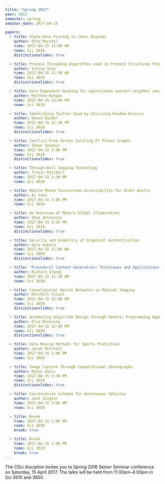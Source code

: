 ```yaml
---
title: "Spring 2017"
year: 2017
semester: spring
seminar_date: 2017-04-15

papers:
  - title: Alpha-beta Pruning in Chess Engines
    author: Otto Marckel
    time: 2017-04-15 11:00 AM
    room: Sci 3610
    distinctionslides: true

  - title: Protein Threading Algorithms used in Protein Structures Prediction
    author: Yuting Xiao
    time: 2017-04-15 11:30 AM
    room: Sci 3610
    distinctionslides: true

  - title: Data Dependent Hashing for approximate nearest neighbor searching
    author: Matthew Kangas
    time: 2017-04-15 12:00 PM
    room: Sci 3610

  - title: Identifying Twitter Spam by Utilizing Random Forests
    author: Humza Haider
    time: 2017-04-15 12:30 PM
    room: Sci 3610
    distinctionslides: true

  - title: Conflict-Free Vertex Coloring Of Planar Graphs
    author: Shawn Seymour
    time: 2017-04-15 2:00 PM
    room: Sci 3610
    distinctionslides: true

  - title: Through-Wall Imaging Technology
    author: Travis Mitchell 
    time: 2017-04-15 2:30 PM
    room: Sci 3610

  - title: Mobile Phone Touchscreen Accessibility for Older Adults
    author: Ai Sano 
    time: 2017-04-15 3:00 PM
    room: Sci 3610

  - title: An Overview of Modern Global Illumination
    author: Skye Antinozzi 
    time: 2017-04-15 3:30 PM
    room: Sci 3610
    distinctionslides: true

  - title: Security and Usability of Graphical Authentication
    author: Kyle Hakala
    time: 2017-04-15 11:00 AM
    room: Sci 3650
    distinctionslides: true

  - title: "Procedural Content Generation: Techniques and Applications"
    author: Richard Stangl 
    time: 2017-04-15 11:30 AM
    room: Sci 3650

  - title: Convolutional Neural Networks in Medical Imaging
    author: Mitchell Finzel 
    time: 2017-04-15 12:00 AM
    room: Sci 3650
    distinctionslides: true

  - title: Automating Algorithm Design through Genetic Programming Hyper-Heuristics
    author: Elsa Browning 
    time: 2017-04-15 12:30 PM
    room: Sci 3650
    distinctionslides: true

  - title: Data Mining Methods for Sports Prediction
    author: Jacob Mitchell 
    time: 2017-04-15 2:00 PM
    room: Sci 3650

  - title: Image Capture Through Computational photography
    author: Myles Gavic 
    time: 2017-04-15 2:30 PM
    room: Sci 3650
    distinctionslides: true

  - title: Coordination Schemes for Autonomous Vehicles
    author: Jack Ziegler 
    time: 2017-04-15 3:00 PM
    room: Sci 3650

  - title: Break
    time: 2017-04-15 1:00 PM
    room: Sci 3650
    break: true

  - title: Break
    time: 2017-04-15 1:00 PM
    room: Sci 3610
    break: true
---
```


The CSci discipline invites you to Spring 2016 Senior Seminar conference on Saturday, 15 April 2017. The talks will be held from 11:00am–4:00pm in Sci 3610 and 3650.

